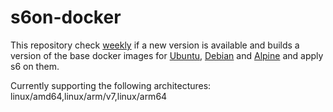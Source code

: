 # s6on-docker
This repository check [weekly](https://github.com/s6on/docker/actions/workflows/docker-image-ci.yml) if a new version is available and builds a version of the base docker images for [Ubuntu](https://hub.docker.com/_/ubuntu), [Debian](https://hub.docker.com/_/debian) and [Alpine](https://hub.docker.com/_/alpine) and apply s6 on them.

Currently supporting the following architectures: linux/amd64,linux/arm/v7,linux/arm64
